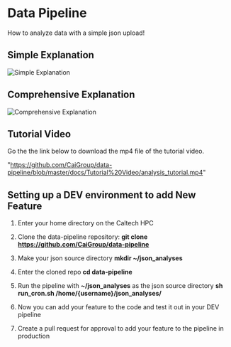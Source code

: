 # Data Pipeline
How to analyze data with a simple json upload!

## Simple Explanation
![Simple Explanation](https://github.com/CaiGroup/data-pipeline/blob/master/docs/images/simple_explanation%20(3).png)

## Comprehensive Explanation
![Comprehensive Explanation](https://github.com/CaiGroup/data-pipeline/blob/master/docs/images/comprehensive%20explanation%20(1).png)

## Tutorial Video
Go the the link below to download the mp4 file of the tutorial video.

"https://github.com/CaiGroup/data-pipeline/blob/master/docs/Tutorial%20Video/analysis_tutorial.mp4"


## Setting up a DEV environment to add New Feature 

1. Enter your home directory on the Caltech HPC

2. Clone the data-pipeline repository:
   **git clone https://github.com/CaiGroup/data-pipeline**
   
3. Make your json source directory
   **mkdir ~/json_analyses**

4. Enter the cloned repo
   **cd data-pipeline**
   
5. Run the pipeline with **~/json_analyses** as the json source directory
   **sh run_cron.sh /home/{username}/json_analyses/**
   
6. Now you can add your feature to the code and test it out in your DEV pipeline

7. Create a pull request for approval to add your feature to the pipeline in production
